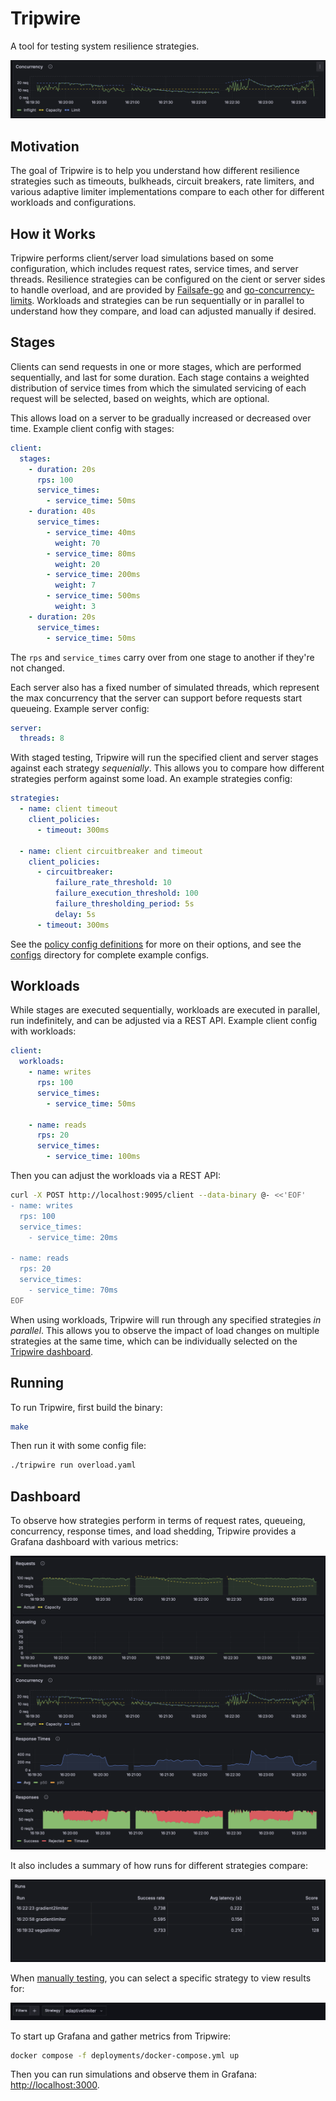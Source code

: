 # Tripwire

A tool for testing system resilience strategies.

![banner](./docs/images/banner.png)

## Motivation

The goal of Tripwire is to help you understand how different resilience strategies such as timeouts, bulkheads, circuit breakers, rate limiters, and various adaptive limiter implementations compare to each other for different workloads and configurations.

## How it Works

Tripwire performs client/server load simulations based on some configuration, which includes request rates, service times, and server threads. Resilience strategies can be configured on the cient or server sides to handle overload, and are provided by [Failsafe-go](https://failsafe-go.dev) and [go-concurrency-limits](https://github.com/platinummonkey/go-concurrency-limits). Workloads and strategies can be run sequentially or in parallel to understand how they compare, and load can adjusted manually if desired.

## Stages

Clients can send requests in one or more stages, which are performed sequentially, and last for some duration. Each stage contains a weighted distribution of service times from which the simulated servicing of each request will be selected, based on weights, which are optional.

This allows load on a server to be gradually increased or decreased over time. Example client config with stages:

```yaml
client:
  stages:
    - duration: 20s
      rps: 100
      service_times:
        - service_time: 50ms
    - duration: 40s
      service_times:
        - service_time: 40ms
          weight: 70
        - service_time: 80ms
          weight: 20
        - service_time: 200ms
          weight: 7
        - service_time: 500ms
          weight: 3
    - duration: 20s
      service_times:
        - service_time: 50ms
```

The `rps` and `service_times` carry over from one stage to another if they're not changed.

Each server also has a fixed number of simulated threads, which represent the max concurrency that the server can support before requests start queueing. Example server config:

```yaml
server:
  threads: 8
```

With staged testing, Tripwire will run the specified client and server stages against each strategy *sequenially*. This allows you to compare how different strategies perform against some load. An example strategies config:

```yaml
strategies:
  - name: client timeout
    client_policies:
      - timeout: 300ms

  - name: client circuitbreaker and timeout
    client_policies:
      - circuitbreaker:
          failure_rate_threshold: 10
          failure_execution_threshold: 100
          failure_thresholding_period: 5s
          delay: 5s
      - timeout: 300ms
```

See the [policy config definitions](https://github.com/jhalterman/tripwire/blob/main/pkg/policy/config.go) for more on their options, and see the [configs](configs) directory for complete example configs.

## Workloads

While stages are executed sequentially, workloads are executed in parallel, run indefinitely, and can be adjusted via a REST API. Example client config with workloads:

```yaml
client:
  workloads:
    - name: writes
      rps: 100
      service_times:
        - service_time: 50ms

    - name: reads
      rps: 20
      service_times:
        - service_time: 100ms
```

Then you can adjust the workloads via a REST API:

```sh
curl -X POST http://localhost:9095/client --data-binary @- <<'EOF'
- name: writes
  rps: 100
  service_times:
    - service_time: 20ms

- name: reads
  rps: 20
  service_times:
    - service_time: 70ms
EOF
```

When using workloads, Tripwire will run through any specified strategies *in parallel*. This allows you to observe the impact of load changes on multiple strategies at the same time, which can be individually selected on the [Tripwire dashboard](#dashboard).

## Running

To run Tripwire, first build the binary:

```sh
make
```

Then run it with some config file:

```sh
./tripwire run overload.yaml
```

## Dashboard

To observe how strategies perform in terms of request rates, queueing, concurrency, response times, and load shedding, Tripwire provides a Grafana dashboard with various metrics:

![metrics](./docs/images/metrics.png)

It also includes a summary of how runs for different strategies compare:

![runs](./docs/images/runs.png)

When [manually testing](#manual-testing), you can select a specific strategy to view results for:

![strategy](./docs/images/strategy.png)

To start up Grafana and gather metrics from Tripwire:

```sh
docker compose -f deployments/docker-compose.yml up
```

Then you can run simulations and observe them in Grafana: <http://localhost:3000>.